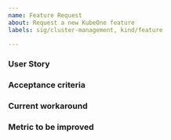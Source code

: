 ```yaml
---
name: Feature Request
about: Request a new KubeOne feature
labels: sig/cluster-management, kind/feature

---
```


<!-- Please use this template if you want to submit a new feature request.-->

### User Story

### Acceptance criteria

### Current workaround

### Metric to be improved

